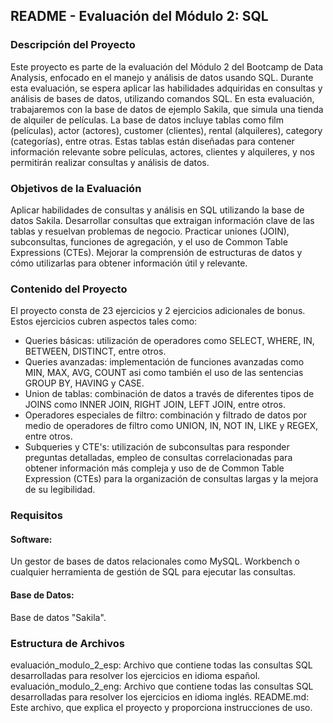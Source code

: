 ## README - Evaluación del Módulo 2: SQL

### Descripción del Proyecto

Este proyecto es parte de la evaluación del Módulo 2 del Bootcamp de Data Analysis, enfocado en el manejo y análisis de datos usando SQL. Durante esta evaluación, se espera aplicar las habilidades adquiridas en consultas y análisis de bases de datos, utilizando comandos SQL. En esta evaluación, trabajaremos con la base de datos de ejemplo Sakila, que simula una tienda de alquiler de películas. La base de datos incluye tablas como film (películas), actor (actores), customer (clientes), rental (alquileres), category (categorías), entre otras. Estas tablas están diseñadas para contener información relevante sobre películas, actores, clientes y alquileres, y nos permitirán realizar consultas y análisis de datos.

### Objetivos de la Evaluación

Aplicar habilidades de consultas y análisis en SQL utilizando la base de datos Sakila.
Desarrollar consultas que extraigan información clave de las tablas y resuelvan problemas de negocio.
Practicar uniones (JOIN), subconsultas, funciones de agregación, y el uso de Common Table Expressions (CTEs).
Mejorar la comprensión de estructuras de datos y cómo utilizarlas para obtener información útil y relevante.

### Contenido del Proyecto

El proyecto consta de 23 ejercicios y 2 ejercicios adicionales de bonus. Estos ejercicios cubren aspectos tales como: 

-  Queries básicas: utilización de operadores como SELECT, WHERE, IN, BETWEEN, DISTINCT, entre otros. 
-  Queries avanzadas: implementación de funciones avanzadas como MIN, MAX, AVG, COUNT asi como también el uso de las sentencias GROUP BY, HAVING y CASE. 
-  Union de tablas: combinación de datos a través de diferentes tipos de JOINS como INNER JOIN, RIGHT JOIN, LEFT JOIN, entre otros. 
-  Operadores especiales de filtro: combinación y filtrado de datos por medio de operadores de filtro como UNION, IN, NOT IN, LIKE y REGEX, entre otros. 
-  Subqueries y CTE's: utilización de subconsultas para responder preguntas detalladas, empleo de consultas correlacionadas para obtener información más compleja y uso de  de Common Table Expression   (CTEs) para la organización de consultas largas y la mejora de su legibilidad. 

### Requisitos

#### Software:
Un gestor de bases de datos relacionales como MySQL.
Workbench o cualquier herramienta de gestión de SQL para ejecutar las consultas.

#### Base de Datos: 
Base de datos "Sakila".

### Estructura de Archivos

evaluación_modulo_2_esp: Archivo que contiene todas las consultas SQL desarrolladas para resolver los ejercicios en idioma español.
evaluación_modulo_2_eng: Archivo que contiene todas las consultas SQL desarrolladas para resolver los ejercicios en idioma inglés.
README.md: Este archivo, que explica el proyecto y proporciona instrucciones de uso.
